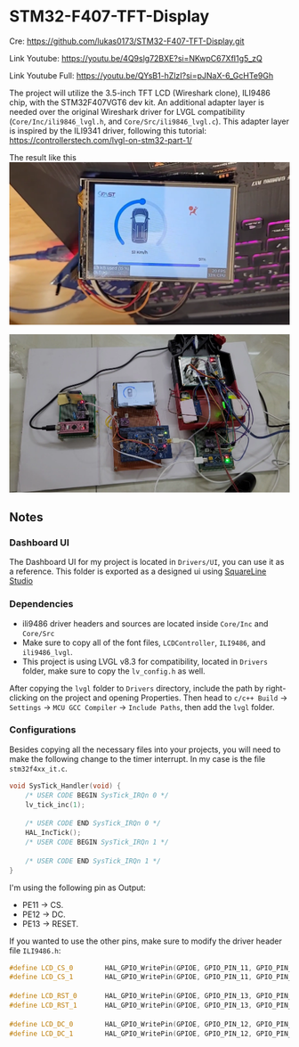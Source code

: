 # STM32-F407-TFT-Display

Cre: https://github.com/lukas0173/STM32-F407-TFT-Display.git

Link Youtube: https://youtu.be/4Q9slg72BXE?si=NKwpC67XfI1g5_zQ

Link Youtube Full: https://youtu.be/QYsB1-hZlzI?si=pJNaX-6_GcHTe9Gh


The project will utilize the 3.5-inch TFT LCD (Wireshark clone), ILI9486 chip, with the STM32F407VGT6 dev kit. An additional adapter layer is needed over the original Wireshark driver for LVGL compatibility (`Core/Inc/ili9846_lvgl.h`, and `Core/Src/ili9846_lvgl.c`). This adapter layer is inspired by the ILI9341 driver, following this tutorial: https://controllerstech.com/lvgl-on-stm32-part-1/

The result like this
![img2](https://github.com/hminh1012/STM32-F407-TFT-Display-main/blob/4f19c8eadb7831bfeaed505349f6ff52e63e673b/img/Demo.png)


![img](https://github.com/hminh1012/STM32-F407-TFT-Display-main/blob/4f19c8eadb7831bfeaed505349f6ff52e63e673b/img/Full.png)


## Notes
### Dashboard UI
The Dashboard UI for my project is located in `Drivers/UI`, you can use it as a reference. This folder is exported as a designed ui using [SquareLine Studio](http://squareline.io/)
### Dependencies
- ili9486 driver headers and sources are located inside `Core/Inc` and `Core/Src`
- Make sure to copy all of the font files, `LCDController`, `ILI9486`, and `ili9486_lvgl`.
- This project is using LVGL v8.3 for compatibility, located in `Drivers` folder, make sure to copy the `lv_config.h` as well.

After copying the `lvgl` folder to `Drivers` directory, include the path by right-clicking on the project and opening Properties. Then head to `c/c++ Build` -> `Settings` -> `MCU GCC Compiler` -> `Include Paths`, then add the `lvgl` folder.
### Configurations
Besides copying all the necessary files into your projects, you will need to make the following change to the timer interrupt. In my case is the file `stm32f4xx_it.c`.
```c
void SysTick_Handler(void) {
	/* USER CODE BEGIN SysTick_IRQn 0 */
	lv_tick_inc(1);

	/* USER CODE END SysTick_IRQn 0 */
	HAL_IncTick();
	/* USER CODE BEGIN SysTick_IRQn 1 */

	/* USER CODE END SysTick_IRQn 1 */
}
```
I'm using the following pin as Output:
- PE11 -> CS.
- PE12 -> DC.
- PE13 -> RESET.
  
If you wanted to use the other pins, make sure to modify the driver header file `ILI9486.h`:
```cpp
#define LCD_CS_0        HAL_GPIO_WritePin(GPIOE, GPIO_PIN_11, GPIO_PIN_RESET);
#define LCD_CS_1        HAL_GPIO_WritePin(GPIOE, GPIO_PIN_11, GPIO_PIN_SET);

#define LCD_RST_0       HAL_GPIO_WritePin(GPIOE, GPIO_PIN_13, GPIO_PIN_RESET);
#define LCD_RST_1       HAL_GPIO_WritePin(GPIOE, GPIO_PIN_13, GPIO_PIN_SET);

#define LCD_DC_0        HAL_GPIO_WritePin(GPIOE, GPIO_PIN_12, GPIO_PIN_RESET);
#define LCD_DC_1        HAL_GPIO_WritePin(GPIOE, GPIO_PIN_12, GPIO_PIN_SET);
```
